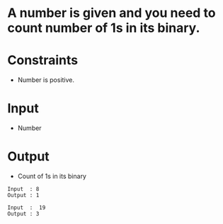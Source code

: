 # A number is given and you need to count number of 1s in its binary.

# Constraints
-  Number is positive.

# Input
- Number

# Output
- Count of 1s in its binary
```
Input  : 8 
Output : 1

Input  :  19
Output : 3
``` 

